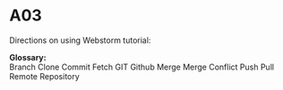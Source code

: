 # A03
Directions on using Webstorm tutorial:


<strong>Glossary:</strong><br>
Branch
Clone
Commit
Fetch
GIT
Github
Merge
Merge Conflict
Push
Pull
Remote
Repository
